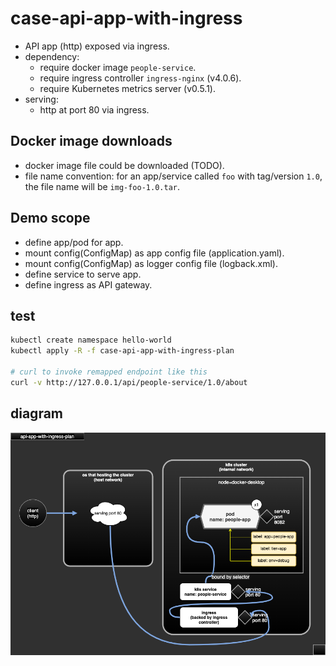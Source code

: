 # case-api-app-with-ingress

- API app (http) exposed via ingress.
- dependency:
  - require docker image `people-service`.
  - require ingress controller `ingress-nginx` (v4.0.6).
  - require Kubernetes metrics server (v0.5.1).
- serving:
  - http at port 80 via ingress.

## Docker image downloads

- docker image file could be downloaded (TODO).
- file name convention: for an app/service called `foo` with tag/version `1.0`, the file name will be `img-foo-1.0.tar`.

## Demo scope

- define app/pod for app.
- mount config(ConfigMap) as app config file (application.yaml).
- mount config(ConfigMap) as logger config file (logback.xml).
- define service to serve app.
- define ingress as API gateway.

## test

```sh
kubectl create namespace hello-world
kubectl apply -R -f case-api-app-with-ingress-plan

# curl to invoke remapped endpoint like this
curl -v http://127.0.0.1/api/people-service/1.0/about
```

## diagram

![case-api-app-with-ingress](case-api-app-with-ingress-plan/case-api-app-with-ingress.png)

